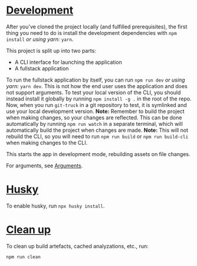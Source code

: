 # [Development](#development)

After you've cloned the project locally (and fulfilled prerequisites), the first thing you need to do is install the development dependencies with `npm install` _or using yarn:_ `yarn`.

This project is split up into two parts:
- A CLI interface for launching the application
- A fullstack application

To run the fullstack application by itself, you can run `npm run dev` _or using yarn:_ `yarn dev`. This is not how the end user uses the application and does not support arguments. To test your local version of the CLI, you should instead install it globally by running `npm install -g .` in the root of the repo. Now, when you run `git-truck` in a git repository to test, it is symlinked and use your local development version.
**Note:** Remember to build the project when making changes, so your changes are reflected. This can be done automatically by running `npm run watch` in a separate terminal, which will automatically build the project when changes are made.
**Note:** This will not rebuild the CLI, so you will need to run `npm run build` or `npm run build-cli` when making changes to the CLI.


This starts the app in development mode, rebuilding assets on file changes.

For arguments, see [Arguments](#arguments).

# [Husky](#husky)

To enable husky, run `npx husky install`.

# [Clean up](#clean-up)

To clean up build artefacts, cached analyzations, etc., run:

```
npm run clean
```
